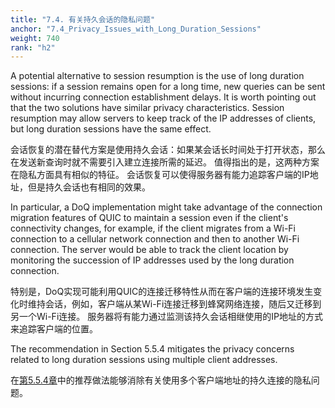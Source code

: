 ```yaml
---
title: "7.4. 有关持久会话的隐私问题"
anchor: "7.4_Privacy_Issues_with_Long_Duration_Sessions"
weight: 740
rank: "h2"
---
```


A potential alternative to session resumption is the use of long duration sessions: if a session remains open for a long time, new queries can be sent without incurring connection establishment delays. It is worth pointing out that the two solutions have similar privacy characteristics. Session resumption may allow servers to keep track of the IP addresses of clients, but long duration sessions have the same effect.

会话恢复的潜在替代方案是使用持久会话：如果某会话长时间处于打开状态，那么在发送新查询时就不需要引入建立连接所需的延迟。
值得指出的是，这两种方案在隐私方面具有相似的特征。
会话恢复可以使得服务器有能力追踪客户端的IP地址，但是持久会话也有相同的效果。

In particular, a DoQ implementation might take advantage of the connection migration features of QUIC to maintain a session even if the client's connectivity changes, for example, if the client migrates from a Wi-Fi connection to a cellular network connection and then to another Wi-Fi connection. The server would be able to track the client location by monitoring the succession of IP addresses used by the long duration connection.

特别是，DoQ实现可能利用QUIC的连接迁移特性从而在客户端的连接环境发生变化时维持会话，例如，客户端从某Wi-Fi连接迁移到蜂窝网络连接，随后又迁移到另一个Wi-Fi连接。
服务器将有能力通过监测该持久会话相继使用的IP地址的方式来追踪客户端的位置。

The recommendation in Section 5.5.4 mitigates the privacy concerns related to long duration sessions using multiple client addresses.

在[第5.5.4章]()中的推荐做法能够消除有关使用多个客户端地址的持久连接的隐私问题。
